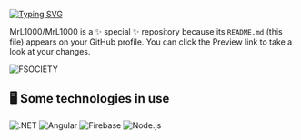 
[![Typing SVG](https://readme-typing-svg.demolab.com?font=Fira+Code&size=24&duration=3500&pause=1000&color=2F20CD&width=435&lines=Hi%2C+my+name+is+Leonardo+Fuentes+;I'm+from+Per%C3%BA+;I'm+a+Backend+Developer;Be+Welcome+%F0%9F%92%AF)](https://git.io/typing-svg)


MrL1000/MrL1000 is a ✨ special ✨ repository because its `README.md` (this file) appears on your GitHub profile.
You can click the Preview link to take a look at your changes.

![FSOCIETY](https://cdn.cyberpunk.rs/wp-content/uploads/2020/07/fsociety_bg.jpg)


## 🖥 Some technologies in use
![.NET](https://img.shields.io/badge/.NET-512BD4?style=for-the-badge&logo=dotnet&logoColor=white)
![Angular](https://img.shields.io/badge/Angular-DD0031?style=for-the-badge&logo=angular&logoColor=white)
![Firebase](https://img.shields.io/badge/firebase-ffca28?style=for-the-badge&logo=firebase&logoColor=black)
![Node.js](https://img.shields.io/badge/Node%20js-339933?style=for-the-badge&logo=nodedotjs&logoColor=white)

